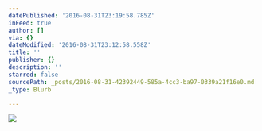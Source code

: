 ```yaml
---
datePublished: '2016-08-31T23:19:58.785Z'
inFeed: true
author: []
via: {}
dateModified: '2016-08-31T23:12:58.558Z'
title: ''
publisher: {}
description: ''
starred: false
sourcePath: _posts/2016-08-31-42392449-585a-4cc3-ba97-0339a21f16e0.md
_type: Blurb

---
```

![](https://the-grid-user-content.s3-us-west-2.amazonaws.com/e82b174b-bd0e-4114-8636-37c83628cdac.jpg)